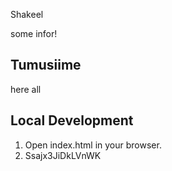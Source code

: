 Shakeel

some infor!

## Tumusiime

here all

## Local Development

1. Open index.html in your browser.
2. Ssajx3JiDkLVnWK
